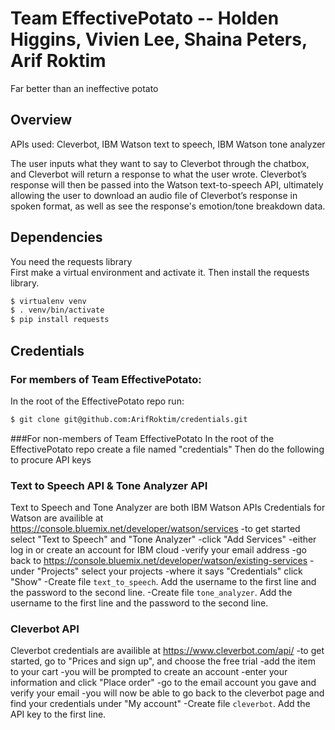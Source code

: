 # Team EffectivePotato -- Holden Higgins, Vivien Lee, Shaina Peters, Arif Roktim 
Far better than an ineffective potato

## Overview
APIs used: Cleverbot, IBM Watson text to speech, IBM Watson tone analyzer

The user inputs what they want to say to Cleverbot through the chatbox, and Cleverbot will return a response to what the user wrote. Cleverbot’s response will then be passed into the Watson text-to-speech API, ultimately allowing the user to download an audio file of Cleverbot’s response in spoken format, as well as see the response's emotion/tone breakdown data.


## Dependencies
You need the requests library  
First make a virtual environment and activate it. Then install the requests library.  
```bash
$ virtualenv venv
$ . venv/bin/activate
$ pip install requests
```

## Credentials
### For members of Team EffectivePotato:
In the root of the EffectivePotato repo run:
```bash
$ git clone git@github.com:ArifRoktim/credentials.git
```

###For non-members of Team EffectivePotato
In the root of the EffectivePotato repo create a file named "credentials"
Then do the following to procure API keys

### Text to Speech API & Tone Analyzer API
Text to Speech and Tone Analyzer are both IBM Watson APIs
Credentials for Watson are availible at https://console.bluemix.net/developer/watson/services
-to get started select "Text to Speech" and "Tone Analyzer"
-click "Add Services"
-either log in or create an account for IBM cloud
-verify your email address
-go back to https://console.bluemix.net/developer/watson/existing-services
-under "Projects" select your projects
-where it says "Credentials" click "Show"
-Create file `text_to_speech`. Add the username to the first line and the password to the second line.
-Create file `tone_analyzer`. Add the username to the first line and the password to the second line.

### Cleverbot API
Cleverbot credentials are availible at https://www.cleverbot.com/api/
-to get started, go to "Prices and sign up", and choose the free trial
-add the item to your cart
-you will be prompted to create an account
-enter your information and click  "Place order"
-go to the email account you gave and verify your email
-you will now be able to go back to the cleverbot page and find your credentials under "My account"
-Create file `cleverbot`. Add the API key to the first line.
